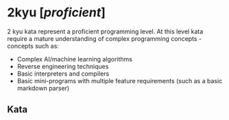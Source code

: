 # 2kyu [*proficient*]
2 kyu kata represent a proficient programming level. At this level kata require a mature understanding of complex programming concepts - concepts such as:  
- Complex AI/machine learning algorithms  
- Reverse engineering techniques  
- Basic interpreters and compilers  
- Basic mini-programs with multiple feature requirements (such as a basic markdown parser)

## Kata